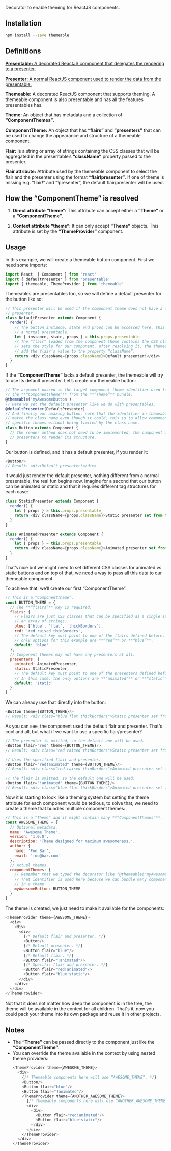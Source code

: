 Decorator to enable theming for ReactJS components.

## Installation

```sh
npm install --save themeable
```

## Definitions

[**Presentable:** A decorated ReactJS component that delegates the rendering to
a presenter.][presentable]

[**Presenter:** A normal ReactJS component used to render the data from the
presentable.][presentable]

**Themeable:** A decorated ReactJS component that supports theming. A themeable
component is also presentable and has all the features presentables has.

**Theme:** An object that has metadata and a collection of **“ComponentThemes”**.

**ComponentTheme:** An object that has **“flairs”** and **“presenters”** that can
be used to change the appearance and structure of a themeable component.

**Flair:** Is a string or array of strings containing the CSS classes that will
be aggregated in the presentable’s **“className”** property passed to the presenter.

**Flair attribute:** Attribute used by the themeable component to select the flair
and the presenter using the format **“flair!presenter”**. If one of theme is missing
e.g. “flair!” and “!presenter”, the default flair/presenter will be used.

## How the “ComponentTheme” is resolved

1. **Direct attribute “theme”:** This attribute can accept either a **“Theme”**
  or a **“ComponentTheme”**.

2. **Context attribute “theme”:** It can only accept **“Theme”** objects. This
  attribute is set by the **“ThemeProvider”** component.

## Usage

In this example, we will create a themeable button component. First we need some
imports:

```js
import React, { Component } from 'react'
import { defaultPresenter } from 'presentable'
import { themeable, ThemeProvider } from 'themeable'
```

Themeables are presentables too, so we will define a default presenter for the
button like so:

```js
// This presenter will be used if the component theme does not have a default
// presenter.
class DefaultPresenter extends Component {
  render() {
    // The button instance, state and props can be accessed here, this is still
    // a normal presentable.
    let { instance, state, props } = this.props.presentable
    // The “flair” loaded from the component theme contains the CSS classes that
    // sets the style for our component, after resolving it, the themeable will
    // add the flair’s value to the property “className”.
    return <div className={props.className}>Default presenter!</div>
  }
}
```

If the **“ComponentTheme”** lacks a default presenter, the themeable will try to
use its default presenter. Let’s create our themeable button:

```js
// The argument passed is the target component theme identifier used to extract
// the **“ComponentTheme”** from the **“Theme”** bundle.
@themeable('myAwesomeButton')
// Here we set the default presenter like we do with presentables.
@defaultPresenter(DefaultPresenter)
// And finally our amazing button, note that the identifier in themeable does not
// match the class name even though it could, this is to allow components to target
// specific themes without being limited by the class name.
class Button extends Component {
  // The render method does not need to be implemented, the component will use
  // presenters to render its structure.
}
```

Our button is defined, and it has a default presenter, if you render it:

```js
<Button/>
// Result: <div>Default presenter!</div>
```

It would just render the default presenter, nothing different from a normal
presentable, the real fun begins now. Imagine for a second that our button can be
animated or static and that it requires different tag structures for each case:

```js
class StaticPresenter extends Component {
  render() {
    let { props } = this.props.presentable
    return <div className={props.className}>Static presenter set from theme!</div>
  }
}

class AnimatedPresenter extends Component {
  render() {
    let { props } = this.props.presentable
    return <div className={props.className}>Animated presenter set from theme!</div>
  }
}
```

That’s nice but we might need to set different CSS classes for animated vs static
buttons and on top of that, we need a way to pass all this data to our themeable
component.

To achieve that, we’ll create our first “ComponentTheme”:

```js
// This is a ”ComponentTheme”.
const BUTTON_THEME = {
  // The **“flairs”** key is required.
  flairs: {
    // Flairs are just CSS classes that can be specified as a single string or
    // an array of strings.
    blue: ['blue', 'flat', 'thickBorders'],
    red: 'red raised thinBorders',
    // The default key must point to one of the flairs defined before. The
    // only options for this example are **“red”** or **“blue”**.
    default: 'blue'
  },
  // Component themes may not have any presenters at all.
  presenters: {
    animated: AnimatedPresenter,
    static: StaticPresenter,
    // The default key must point to one of the presenters defined before.
    // In this case, the only options are **“animated”** or **“static”**.
    default: 'static'
  }
}
```

We can already use that directly into the button:

```js
<Button theme={BUTTON_THEME}/>
// Result: <div class="blue flat thickBorders">Static presenter set from theme!</div>
```

As you can see, the component used the default flair and presenter. That's cool
and all, but what if we want to use a specific flair/presenter?

```js
// The presenter is omitted, so the default one will be used.
<Button flair="red" theme={BUTTON_THEME}/>
// Result: <div class="red raised thinBorders">Static presenter set from theme!</div>

// Uses the specified flair and presenter.
<Button flair="red!animated" theme={BUTTON_THEME}/>
// Result: <div class="red raised thinBorders">Animated presenter set from theme!</div>

// The flair is omitted, so the default one will be used.
<Button flair="!animated" theme={BUTTON_THEME}/>
// Result: <div class="blue flat thickBorders">Animated presenter set from theme!</div>
```

Now it is starting to look like a theming system but setting the theme attribute
for each component would be tedious, to solve that, we need to create a theme that
bundles multiple component themes:

```js
// This is a ”Theme” and it might contain many **“ComponentThemes”**.
const AWESOME_THEME = {
  // Optional metadata.
  name: 'Awesome Theme',
  version: '1.0.0',
  description: 'Theme designed for maximum awesomeness.',
  author: {
    name: 'Foo Bar',
    email: 'foo@bar.com'
  },
  // Actual themes.
  componentThemes: {
    // Remember that we typed the decorator like “@themeable('myAwesomeButton')”?
    // That identifier is used here because we can bundle many component themes
    // in a theme.
    myAwesomeButton: BUTTON_THEME
  }
}
```

The theme is created, we just need to make it available for the components:

```js
<ThemeProvider theme={AWESOME_THEME}>
  <div>
    <div>
      <div>
        {/* Default flair and presenter. */}
        <Button/>
        {/* Default presenter. */}
        <Button flair="blue"/>
        {/* Default flair. */}
        <Button flair="!animated"/>
        {/* Specific flair and presenter. */}
        <Button flair="red!animated"/>
        <Button flair="blue!static"/>
      </div>
    </div>
  </div>
</ThemeProvider>
```

Not that it does not matter how deep the component is in the tree, the theme will
be available in the context for all children. That's it, now you could pack your
theme into its own package and reuse it in other projects.

## Notes

* The **“Theme”** can be passed directly to the component just like the **“ComponentTheme”**.
* You can override the theme available in the context by using nested theme providers:
  ```js
  <ThemeProvider theme={AWESOME_THEME}>
    <div>
      {/* Themeable components here will use “AWESOME_THEME”. */}
      <Button/>
      <Button flair="blue"/>
      <Button flair="!animated"/>
      <ThemeProvider theme={ANOTHER_AWESOME_THEME}>
        {/* Themeable components here will use “ANOTHER_AWESOME_THEME”. */}
        <div>
          <div>
            <Button flair="red!animated"/>
            <Button flair="blue!static"/>
          </div>
        </div>
      </ThemeProvider>
    </div>
  </ThemeProvider>
  ```

[presentable]:https://github.com/borela/presentable
